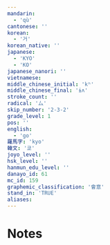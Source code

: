 ```yaml
---
mandarin:
  - 'qù'
cantonese: ''
korean:
  - '거'
korean_native: ''
japanese:
  - 'KYO'
  - 'KO'
japanese_nanori: ''
vietnamese:
middle_chinese_initial: 'kʰ'
middle_chinese_final: 'ɨʌ'
stroke_count: ''
radical: '厶'
skip_number: '2-3-2'
grade_level: 1
pos: ''
english:
  - 'go'
羅馬字: 'kyo'
韓文: '쿄'
joyo_level: ''
hsk_level: ''
hanmun_edu_level: ''
danayo_id: 61
mc_id: 159
graphemic_classification: '會意'
stand_in: 'TRUE'
aliases:
---
```


# Notes
